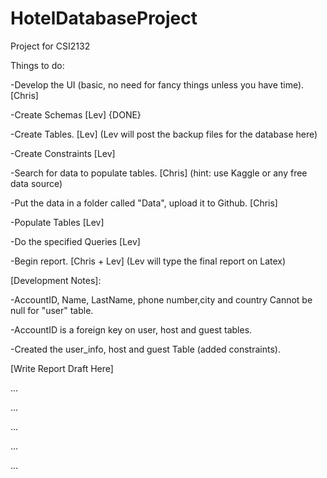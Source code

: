 # HotelDatabaseProject
Project for CSI2132

Things to do: 

-Develop the UI (basic, no need for fancy things unless you have time). [Chris]

-Create Schemas [Lev] {DONE}

-Create Tables. [Lev] (Lev will post the backup files for the database here) 

-Create Constraints [Lev]

-Search for data to populate tables. [Chris] (hint: use Kaggle or any free data source)

-Put the data in a folder called "Data", upload it to Github. [Chris]

-Populate Tables [Lev]

-Do the specified Queries [Lev]

-Begin report. [Chris + Lev] (Lev will type the final report on Latex)

[Development Notes]:

-AccountID, Name, LastName, phone number,city and country Cannot be null for "user" table.

-AccountID is a foreign key on user, host and guest tables. 

-Created the user_info, host and guest Table (added constraints).





[Write Report Draft Here]

...

...

...

...

...
